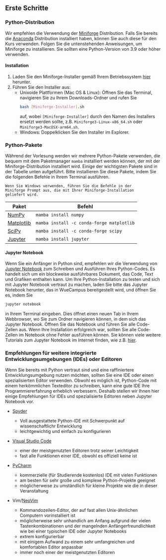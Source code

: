 ## Erste Schritte

### Python-Distribution

Wir empfehlen die Verwendung der
[Miniforge](https://github.com/conda-forge/miniforge) Distribution.
Falls Sie bereits die [Anaconda](https://www.anaconda.com) Distribution
installiert haben, können Sie auch diese für den Kurs verwenden.
Folgen Sie die untenstehenden Anweisungen, um Miniforge zu installieren.
Sie sollten eine Python-Version von 3.9 oder höher verwenden.

#### Installation
1. Laden Sie den Miniforge-Installer gemäß Ihrem Betriebssystem
   [hier](https://github.com/conda-forge/miniforge#miniforge3) herunter.
2. Führen Sie den Installer aus:
    - Unixoide Plattformen (Mac OS & Linux):
        Öffnen Sie das Terminal, navigieren Sie zu Ihrem Downloads-Ordner und
        rufen Sie
        ```bash
        bash [Miniforge-Installer].sh
        ```
        auf, wobei `[Miniforge-Installer]` durch den Namen des Installers
        ersetzt werden sollte, z.B. `Miniforge3-Linux-x86_64.sh` oder
        `Miniforge3-MacOSX-arm64.sh`.
    - Windows:
        Doppelklicken Sie den Installer im Explorer.

### Python-Pakete

Während der Vorlesung werden wir mehrere Python-Pakete verwenden, die
bequem mit dem Paketmanager `mamba` installiert werden können, der mit
der Miniforge-Distribution installiert wird.
Einige der wichtigsten Pakete sind in der Tabelle unten aufgeführt.
Bitte installieren Sie diese Pakete, indem Sie die folgenden Befehle
in Ihrem Terminal ausführen.

```admonish note title="Hinweis für Windows-Benutzer"
Wenn Sie Windows verwenden, führen Sie die Befehle in der
Miniforge Prompt aus, die mit Ihrer Miniforge-Installation
geliefert wird.
```

| Paket | Befehl |
| ----- | ------------ |
| [NumPy](https://numpy.org) | `mamba install numpy` |
| [Matplotlib](https://matplotlib.org) | `mamba install -c conda-forge matplotlib` |
| [SciPy](https://scipy.org) | `mamba install -c conda-forge scipy` |
| [Jupyter](https://jupyter.org) | `mamba install jupyter` |


#### Jupyter Notebook

Wenn Sie ein Anfänger in Python sind, empfehlen wir die Verwendung von
[Jupyter Notebook](https://jupyter.org) zum Schreiben und Ausführen Ihres
Python-Codes. Es handelt sich um ein blockweise ausführbares Dokument, das
Code, Text und Grafiken enthalten kann. Um Ihre Python-Installation zu
testen und sich mit Jupyter Notebook vertraut zu machen, laden Sie bitte
das Jupyter Notebook herunter, das in WueCampus bereitgestellt wird, und
öffnen Sie es, indem Sie
```bash
jupyter notebook
```
in Ihrem Terminal eingeben. Dies öffnet einen neuen Tab in Ihrem Webbrowser,
wo Sie zum Ordner navigieren können, in dem sich das Jupyter Notebook.
Öffnen Sie das Notebook und führen Sie alle Code-Zellen aus. Wenn Ihre
Installation erfolgreich war, sollten Sie alle Code-Zellen im Notebook
ohne Fehler ausführen können. Sie können viele weitere Tutorials 
zum Jupyter Notebook im Internet finden, wie z.B. 
[hier](https://www.dataquest.io/blog/jupyter-notebook-tutorial/).

### Empfehlungen für weitere integrierte Entwicklungsumgebungen (IDEs) oder Editoren

Wenn Sie bereits mit Python vertraut sind und eine raffiniertere 
Entwicklungsumgebung nutzen möchten, sollten Sie eine IDE oder einen 
spezialisierten Editor verwenden. Obwohl es möglich ist, Python-Code mit 
einem herkömmlichen Texteditor zu schreiben, kann eine gute IDE Ihre 
Programmiererfahrung erheblich verbessern. Deshalb stellen wir Ihnen hier 
einige Empfehlungen für IDEs und spezialisierte Editoren neben Jupyter 
Notebook vor.

- [Spyder](https://www.spyder-ide.org)
    - Voll ausgestattete Python-IDE mit Schwerpunkt auf wissenschaftlichr
      Entwicklung
    - leichtgewichtig und einfach zu konfigurieren

- [Visual Studio Code](https://code.visualstudio.com)
    - einer der meistgenutzten Editoren trotz seiner Leichtigkeit
    - fast alle Funktionen einer IDE, obwohl es offiziell keine ist

- [PyCharm](https://www.jetbrains.com/de-de/pycharm/)
    - kommerzielle (für Studierende kostenlos) IDE mit vielen Funktionen
    - am besten für sehr große und komplexe Python-Projekte geeignet
    - möglicherweise zu umständlich für kleine Projekte wie die in dieser
      Veranstaltung

- Vim/[NeoVim](https://neovim.io)
    - Kommandozeilen-Editor, der auf fast allen Unix-ähnlichen Computern 
      vorinstalliert ist
    - möglicherweise sehr unhandlich am Anfang aufgrund der vielen 
      Tastenkombinationen und der mangelnden Anfängerfreundlichkeit wie bei 
      einer typischen IDE oder Jupyter Notebooks
    - extrem konfigurierbar
    - mit einigem Aufwand zu einem sehr umfangreichen und 
      komfortablen Editor anpassbar
    - immer noch einer der meistgenutzten Editoren

